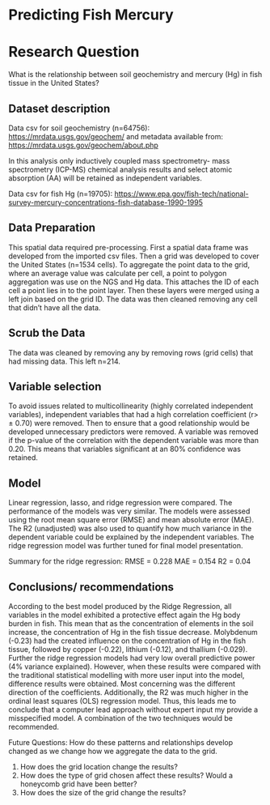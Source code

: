 # Predicting Fish Mercury
# Research Question 
What is the relationship between soil geochemistry and mercury (Hg) in fish tissue in the United States?

## Dataset description
Data csv for soil geochemistry (n=64756): https://mrdata.usgs.gov/geochem/ and metadata available from: https://mrdata.usgs.gov/geochem/about.php

In this analysis only inductively coupled mass spectrometry- mass spectrometry (ICP-MS) chemical analysis results and select atomic absorption (AA) will be retained as independent variables.

Data csv for fish Hg (n=19705): https://www.epa.gov/fish-tech/national-survey-mercury-concentrations-fish-database-1990-1995

## Data Preparation
This spatial data required pre-processing. First a spatial data frame was developed from the imported csv files. Then a grid was developed to cover the United States (n=1534 cells). To aggregate the point data to the grid, where an average value was calculate per cell, a point to polygon aggregation was use on the NGS and Hg data. This attaches the ID of each cell a point lies in to the point layer. Then these layers were merged using a left join based on the grid ID. The data was then cleaned removing any cell that didn’t have all the data. 

## Scrub the Data
The data was cleaned by removing any by removing rows (grid cells) that had missing data. This left n=214.

## Variable selection
To avoid issues related to multicollinearity (highly correlated independent variables), independent variables that had a high correlation coefficient (r> ± 0.70) were removed. Then to ensure that a good relationship would be developed unnecessary predictors were removed. A variable was removed if the p-value of the correlation with the dependent variable was more than 0.20. This means that variables significant at an 80% confidence was retained. 

## Model
Linear regression, lasso, and ridge regression were compared. The performance of the models was very similar. The models were assessed using the root mean square error (RMSE) and mean absolute error (MAE). The R2 (unadjusted) was also used to quantify how much variance in the dependent variable could be explained by the independent variables. The ridge regression model was further tuned for final model presentation. 

Summary for the ridge regression:
RMSE = 0.228
MAE =  0.154
R2 = 0.04

## Conclusions/ recommendations
According to the best model produced by the Ridge Regression, all variables in the model exhibited a protective effect again the Hg body burden in fish. This mean that as the concentration of elements in the soil increase, the concentration of Hg in the fish tissue decrease. Molybdenum (-0.23) had the created influence on the concentration of Hg in the fish tissue, followed by copper (-0.22), lithium (-0.12), and thallium (-0.029). Further the ridge regression models had very low overall predictive power (4% variance explained). However, when these results were compared with the traditional statistical modelling with more user input into the model, difference results were obtained. Most concerning was the different direction of the coefficients. Additionally, the R2 was much higher in the ordinal least squares  (OLS) regression model. Thus, this leads me to conclude that a computer lead approach without expert input my provide a misspecified model. A combination of the two techniques would be recommended. 

Future Questions:
How do these patterns and relationships develop changed as we change how we aggregate the data to the grid.
1.	How does the grid location change the results?
2.	How does the type of grid chosen affect these results? Would a honeycomb grid have been better?
3.	How does the size of the grid change the results?



